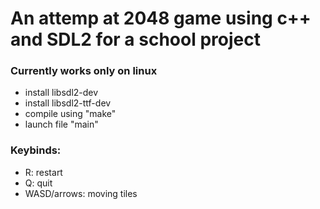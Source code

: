 # An attemp at 2048 game using c++ and SDL2 for a school project

### Currently works only on linux
- install libsdl2-dev
- install libsdl2-ttf-dev
- compile using "make"
- launch file "main"

### Keybinds:
- R: restart
- Q: quit
- WASD/arrows: moving tiles